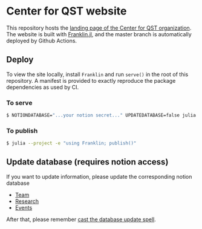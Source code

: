 # Center for QST website

This repository hosts the [landing page of the Center for QST organization](https://codingthrust.github.io/CenterOfQSTWebsite/).
The website is built with [Franklin.jl](https://github.com/tlienart/Franklin.jl), and the
master branch is automatically deployed by Github Actions.

## Deploy

To view the site locally, install `Franklin` and run `serve()` in the root of this repository.
A manifest is provided to exactly reproduce the package dependencies as used by CI.

### To serve
```bash
$ NOTIONDATABASE="...your notion secret..." UPDATEDATABASE=false julia --project -e "using Franklin; serve()"
```

### To publish
```bash
$ julia --project -e "using Franklin; publish()"
```

## Update database (requires notion access)
If you want to update information, please update the corresponding notion database
* [Team](https://www.notion.so/eb1998c2a7c54c649aa88ca82acc101d?v=426ce48fef5d49f3af39a6dfd83c065a)
* [Research](https://www.notion.so/003d7922fb114b159c1a8323e9324ee2?v=9c2e6aa609e541fb92c3ce933f0f9907)
* [Events](https://www.notion.so/d7fd2fd0f11e48dbb13e1018682d6219?v=ba1e9799651b4679a07f67d688996466)

After that, please remember [cast the database update spell](https://github.com/CodingThrust/CenterOfQSTWebsite/issues/3).
